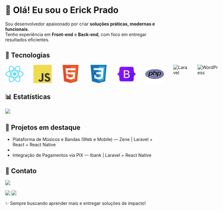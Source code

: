 # 👋 Olá! Eu sou o **Erick Prado**

Sou desenvolvedor apaixonado por criar **soluções práticas, modernas e funcionais**.  
Tenho experiência em **Front-end** e **Back-end**, com foco em entregar resultados eficientes.


## 🧰 Tecnologias

<div style="display:flex; gap:30px; align-items:center; justifyContent:space-between; ">
  <img alt="React Native" height="60" src="https://raw.githubusercontent.com/devicons/devicon/master/icons/react/react-original.svg" />
  <img alt="JavaScript" height="60" src="https://raw.githubusercontent.com/devicons/devicon/master/icons/javascript/javascript-original.svg" />
  <img alt="HTML5" height="60" src="https://raw.githubusercontent.com/devicons/devicon/master/icons/html5/html5-original.svg" />
  <img alt="CSS3" height="60" src="https://raw.githubusercontent.com/devicons/devicon/master/icons/css3/css3-original.svg" />
  <img alt="Bootstrap" height="60" src="https://raw.githubusercontent.com/devicons/devicon/master/icons/bootstrap/bootstrap-original.svg" />
  <img alt="PHP" height="60" src="https://raw.githubusercontent.com/devicons/devicon/master/icons/php/php-original.svg" />
  <img alt="Laravel" height="60" src="https://cdn.jsdelivr.net/gh/devicons/devicon/icons/laravel/laravel-original.svg" />
  <img alt="WordPress" height="60" src="https://cdn.jsdelivr.net/gh/devicons/devicon/icons/wordpress/wordpress-original.svg" />

</div>


## 📊 Estatísticas

<p align="start">
  <img height="160" src="https://github-readme-stats.vercel.app/api?username=Pradiss&show_icons=true&theme=transparent&hide_title=true&count_private=true" />
 
</p>


## 🚀 Projetos em destaque

- Plataforma de Músicos e Bandas (Web e Mobile) — Zene | Laravel + React + React Native
- 
- Integração de Pagamentos via PIX — Ibank | Laravel + React Native  


## 📩 Contato

<div > 
  
  <a href="https://instagram.com/erickpradofc" rel="nofollow"><img src="https://camo.githubusercontent.com/cc8a4ea180871317216b7557a7a9b8f1b565ce74863323097aa367961c70de96/68747470733a2f2f696d672e736869656c64732e696f2f62616467652f2d496e7374616772616d2d2532334534343035463f7374796c653d666f722d7468652d6261646765266c6f676f3d696e7374616772616d266c6f676f436f6c6f723d7768697465" data-canonical-src="https://img.shields.io/badge/-Instagram-%23E4405F?style=for-the-badge&amp;logo=instagram&amp;logoColor=white" style="max-width: 100%;"></a>
  
  <a href="mailto:erick.p436@gmail.com"><img src="https://camo.githubusercontent.com/8a15df73eefc8d613bab8230d8859b6328119607d14846dd1f1e0e9b526126b2/68747470733a2f2f696d672e736869656c64732e696f2f62616467652f2d476d61696c2d2532333333333f7374796c653d666f722d7468652d6261646765266c6f676f3d676d61696c266c6f676f436f6c6f723d7768697465" data-canonical-src="https://img.shields.io/badge/-Gmail-%23333?style=for-the-badge&amp;logo=gmail&amp;logoColor=white" style="max-width: 100%;"></a>
  <a href="https://www.linkedin.com/in/erick-prado-9305112a2/" rel="nofollow"><img src="https://camo.githubusercontent.com/7fee771b415a6f144501304c2c4074aa62a0dd96ddc0f8c0aafd95ac0af584c1/68747470733a2f2f696d672e736869656c64732e696f2f62616467652f2d4c696e6b6564496e2d2532333030373742353f7374796c653d666f722d7468652d6261646765266c6f676f3d6c696e6b6564696e266c6f676f436f6c6f723d7768697465" data-canonical-src="https://img.shields.io/badge/-LinkedIn-%230077B5?style=for-the-badge&amp;logo=linkedin&amp;logoColor=white" style="max-width: 100%;"></a> 
</div>

✨ Sempre buscando aprender mais e entregar soluções de impacto!
